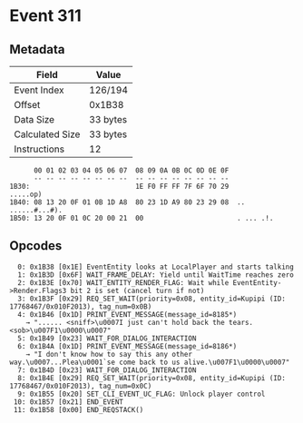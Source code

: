 # Event 311

## Metadata

| Field           | Value    |
|-----------------|----------|
| Event Index     | 126/194  |
| Offset          | 0x1B38   |
| Data Size       | 33 bytes |
| Calculated Size | 33 bytes |
| Instructions    | 12       |

```
      00 01 02 03 04 05 06 07  08 09 0A 0B 0C 0D 0E 0F
      -- -- -- -- -- -- -- --  -- -- -- -- -- -- -- --
1B30:                          1E F0 FF FF 7F 6F 70 29          .....op)
1B40: 08 13 20 0F 01 0B 1D A8  80 23 1D A9 80 23 29 08  .. ......#...#).
1B50: 13 20 0F 01 0C 20 00 21  00                       . ... .!.       
```

## Opcodes

```
  0: 0x1B38 [0x1E] EventEntity looks at LocalPlayer and starts talking
  1: 0x1B3D [0x6F] WAIT_FRAME_DELAY: Yield until WaitTime reaches zero
  2: 0x1B3E [0x70] WAIT_ENTITY_RENDER_FLAG: Wait while EventEntity->Render.Flags3 bit 2 is set (cancel turn if not)
  3: 0x1B3F [0x29] REQ_SET_WAIT(priority=0x08, entity_id=Kupipi (ID: 17768467/0x010F2013), tag_num=0x0B)
  4: 0x1B46 [0x1D] PRINT_EVENT_MESSAGE(message_id=8185*)
    → "...... <sniff>\u0007I just can't hold back the tears. <sob>\u007F1\u0000\u0007"
  5: 0x1B49 [0x23] WAIT_FOR_DIALOG_INTERACTION
  6: 0x1B4A [0x1D] PRINT_EVENT_MESSAGE(message_id=8186*)
    → "I don't know how to say this any other way.\u0007...Plea\u0001`se come back to us alive.\u007F1\u0000\u0007"
  7: 0x1B4D [0x23] WAIT_FOR_DIALOG_INTERACTION
  8: 0x1B4E [0x29] REQ_SET_WAIT(priority=0x08, entity_id=Kupipi (ID: 17768467/0x010F2013), tag_num=0x0C)
  9: 0x1B55 [0x20] SET_CLI_EVENT_UC_FLAG: Unlock player control
 10: 0x1B57 [0x21] END_EVENT
 11: 0x1B58 [0x00] END_REQSTACK()
```
